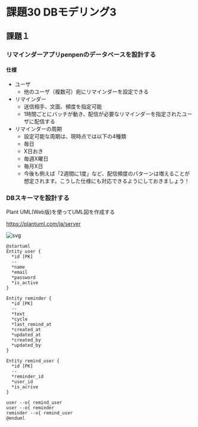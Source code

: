 # 課題30 DBモデリング3

## 課題１

### リマインダーアプリpenpenのデータベースを設計する

#### 仕様
- ユーザ
  - 他のユーザ（複数可）宛にリマインダーを設定できる
- リマインダー
  - 送信相手、文面、頻度を指定可能
  - 1時間ごとにバッチが動き、配信が必要なリマインダーを指定されたユーザに配信する
- リマインダーの周期
  - 設定可能な周期は、現時点では以下の4種類
  - 毎日
  - X日おき
  - 毎週X曜日
  - 毎月X日
  - 今後も例えば「2週間に1度」など、配信頻度のパターンは増えることが想定されます。こうした仕様にも対応できるようにしておきましょう！


### DBスキーマを設計する

Plant UML(Web版)を使ってUML図を作成する

https://plantuml.com/ja/server


![svg](http://www.plantuml.com/plantuml/svg/TKyn2iCm3Dpz2i-5_25BfoxTIp5ghC5WEy6IsuRGlpTgAWYOJBhJdSw-dXWArnJDENFWsLR2OXTZxIbuUxjUxYliEk4P4ih4124Ac83eDHR_CvE3WSCJpSTeLC4KiZ-AOtopp64U8Wg8GEos6mURL10ObTN9AzjfZrcrZJNlk-D6-a4Nl50n2jGwvLz7zkl5kEmJc-swKj2QUyo-flW5)

```plantuml
@startuml
Entity user {
  *id [PK]
  --
  *name
  *email
  *password
  *is_active
}

Entity reminder {
  *id [PK]
  --
  *text
  *cycle
  *last_remind_at
  *created_at
  *updated_at
  *created_by
  *updated_by
}

Entity remind_user {
  *id [PK]
  --
  *reminder_id
  *user_id
  *is_acrive
}

user --o{ remind_user
user --o{ reminder
reminder --o{ remind_user
@enduml
```

